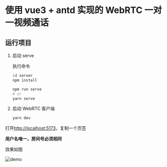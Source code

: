 # 使用 vue3 + antd 实现的 WebRTC 一对一视频通话

## 运行项目

1. 启动 serve

   执行命令

   ```bash
   cd server
   npm install

   npm run serve
   # or
   yarn serve
   ```

2. 启动 WebRTC 客户端

   ```bash
   yarn dev
   ```

打开[http://localhost:5173](http://localhost:5173)，复制一个页签

**用户名唯一，房间号必须相同**

效果如图

![demo](./src/assets/demo.png)